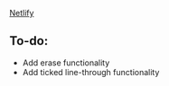 [Netlify](https://admiring-keller-2ffb8c.netlify.app/)

## To-do:

- Add erase functionality
- Add ticked line-through functionality
